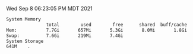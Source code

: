 Wed Sep  8 06:23:05 PM MDT 2021
```bash
System Memory
               total        used        free      shared  buff/cache   available
Mem:           7.7Gi       657Mi       5.3Gi       8.0Mi       1.8Gi       6.7Gi
Swap:          7.6Gi       219Mi       7.4Gi
System Storage
641M	.
```
```bash
